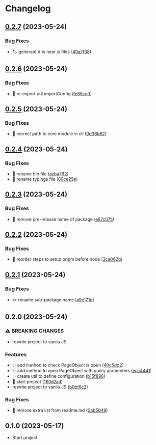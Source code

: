 # Changelog

## [0.2.7](https://github.com/epodivilov/plotwright/compare/v0.2.6...v0.2.7) (2023-05-24)


### Bug Fixes

* :label: generate d.ts near js files ([40a7f38](https://github.com/epodivilov/plotwright/commit/40a7f38f9d98ad8f1bbf43c9526378a61ae1bb74))

## [0.2.6](https://github.com/epodivilov/plotwright/compare/v0.2.5...v0.2.6) (2023-05-24)


### Bug Fixes

* :bug: re-export util importConfig ([fe85cc0](https://github.com/epodivilov/plotwright/commit/fe85cc0734db56e648ff1e7ded122eee1a5ad247))

## [0.2.5](https://github.com/epodivilov/plotwright/compare/v0.2.4...v0.2.5) (2023-05-24)


### Bug Fixes

* :bug: correct path to core module in cli ([0d36b82](https://github.com/epodivilov/plotwright/commit/0d36b82ad092c3a9aa914161e49746e4d620e3bd))

## [0.2.4](https://github.com/epodivilov/plotwright/compare/v0.2.3...v0.2.4) (2023-05-24)


### Bug Fixes

* :bug: rename bin file ([aeba792](https://github.com/epodivilov/plotwright/commit/aeba792a9df3c8baffa2002ffcc8b040664d23ce))
* :bug: rename typings file ([09ce29e](https://github.com/epodivilov/plotwright/commit/09ce29e9466278f05e729d91b82805fa80ab6365))

## [0.2.3](https://github.com/epodivilov/plotwright/compare/v0.2.2...v0.2.3) (2023-05-24)


### Bug Fixes

* :bug: remove pre-release name of package ([e87c075](https://github.com/epodivilov/plotwright/commit/e87c075f09b32bb280869d621f540d9870c3607d))

## [0.2.2](https://github.com/epodivilov/plotwright/compare/v0.2.1...v0.2.2) (2023-05-24)


### Bug Fixes

* :construction_worker: reorder steps to setup pnpm before node ([3ca062b](https://github.com/epodivilov/plotwright/commit/3ca062bb832facb768b69526216e79aa584bac2b))

## [0.2.1](https://github.com/epodivilov/plotwright/compare/v0.2.0...v0.2.1) (2023-05-24)


### Bug Fixes

* :pencil2: rename sub-package name ([a9c171d](https://github.com/epodivilov/plotwright/commit/a9c171d53b9c71428113eb0f86b39ec4095803be))

## 0.2.0 (2023-05-24)


### ⚠ BREAKING CHANGES

* rewrite project to vanila JS

### Features

* :sparkles: add method to check PageObject is open ([40c5dd2](https://github.com/epodivilov/plotwright/commit/40c5dd2d551984d5ebbbdef805d6f996d539c650))
* :sparkles: add method to open PageObject with query parameters ([ecc4441](https://github.com/epodivilov/plotwright/commit/ecc4441387cb4122a3e222026e64c27d94f40378))
* :sparkles: create util to define configuration ([b15f896](https://github.com/epodivilov/plotwright/commit/b15f8960802a56e85ca6bec6b6fbcc334d98aee3))
* :tada: start project ([160d2ad](https://github.com/epodivilov/plotwright/commit/160d2add1f296d4297d166e10111044050000ab5))
* rewrite project to vanila JS ([b0bf6c2](https://github.com/epodivilov/plotwright/commit/b0bf6c231e009814225fa822e5d3469d7506717c))


### Bug Fixes

* :memo: remove extra list from readme.md ([0ab5049](https://github.com/epodivilov/plotwright/commit/0ab504936cb67d078936d437eff294530fe26f4b))



## 0.1.0 (2023-05-17)

* Start project
